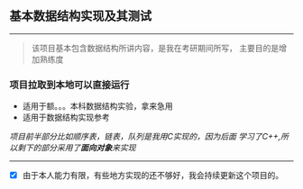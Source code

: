## 基本数据结构实现及其测试
*** 
> 该项目基本包含数据结构所讲内容，是我在考研期间所写，
> 主要目的是增加熟练度

### 项目拉取到本地可以直接运行

  - 适用于额。。。本科数据结构实验，拿来急用
  - 适用于数据结构实现参考

*项目前半部分比如顺序表，链表，队列是我用C实现的，因为后面
学习了C++,所以剩下的部分采用了**面向对象**来实现*

---
- [x] 由于本人能力有限，有些地方实现的还不够好，我会持续更新这个项目的。
